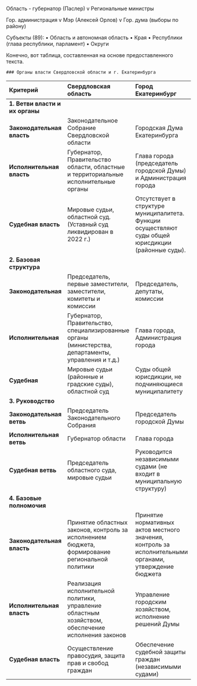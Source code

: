 Область - губернатор (Паслер)
		v
Региональные министры


Гор. администрация
		v
Мэр (Алексей Орлов)
		v
Гор. дума (выборы по району)


Субъекты (89):
• Область и автономная область
• Края
• Республики (глава республики, парламент)
• Округи

Конечно, вот таблица, составленная на основе предоставленного текста.

	### Органы власти Свердловской области и г. Екатеринбурга
	
| Критерий                        | Свердловская область                                                                                 | Город Екатеринбург                                                                                      |
| :------------------------------ | :--------------------------------------------------------------------------------------------------- | :------------------------------------------------------------------------------------------------------ |
| **1. Ветви власти и их органы** |                                                                                                      |                                                                                                         |
| **Законодательная власть**      | Законодательное Собрание Свердловской области                                                        | Городская Дума Екатеринбурга                                                                            |
| **Исполнительная власть**       | Губернатор, Правительство области, областные и территориальные исполнительные органы                 | Глава города (председатель городской Думы) и Администрация города                                       |
| **Судебная власть**             | Мировые судьи, областной суд. (Уставный суд ликвидирован в 2022 г.)                                  | Отсутствует в структуре муниципалитета. Функции осуществляют суды общей юрисдикции (районные суды).     |
| **2. Базовая структура**        |                                                                                                      |                                                                                                         |
| **Законодательная**             | Председатель, первые заместители, заместители, комитеты и комиссии                                   | Председатель, депутаты, комиссии                                                                        |
| **Исполнительная**              | Губернатор, Правительство, специализированные органы (министерства, департаменты, управления и т.д.) | Глава города, Администрация города                                                                      |
| **Судебная**                    | Мировые судьи (районные и градские суды), областной суд                                              | Суды общей юрисдикции, не подчиняющиеся муниципалитету                                                  |
| **3. Руководство**              |                                                                                                      |                                                                                                         |
| **Законодательная ветвь**       | Председатель Законодательного Собрания                                                               | Председатель городской Думы                                                                             |
| **Исполнительная ветвь**        | Губернатор области                                                                                   | Глава города                                                                                            |
| **Судебная ветвь**              | Председатель областного суда, мировые судьи                                                          | Руководится независимыми судами (не входит в муниципальную структуру)                                   |
| **4. Базовые полномочия**       |                                                                                                      |                                                                                                         |
| **Законодательная власть**      | Принятие областных законов, контроль за исполнением бюджета, формирование региональной политики      | Принятие нормативных актов местного значения, контроль за исполнительными органами, утверждение бюджета |
| **Исполнительная власть**       | Реализация исполнительной политики, управление областным хозяйством, обеспечение исполнения законов  | Управление городским хозяйством, исполнение решений Думы                                                |
| **Судебная власть**             | Осуществление правосудия, защита прав и свобод граждан                                               | Обеспечение судебной защиты граждан (независимыми судами)                                               |
